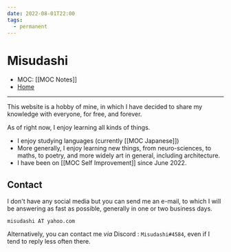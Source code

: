 ```yaml
---
date: 2022-08-01T22:00
tags:
  - permanent
---
```

# Misudashi
- MOC: [[MOC Notes]]
- [Home](https://misudashi.ga/)
---------- 
This website is a hobby of mine, in which I have decided to share my knowledge with everyone, for free, and forever.

As of right now, I enjoy learning all kinds of things. 
- I enjoy studying languages (currently [[MOC Japanese]])
- More generally, I enjoy learning new things, from neuro-sciences, to maths, to poetry, and more widely art in general, including architecture.
- I have been on [[MOC Self Improvement]] since June 2022. 

##  Contact
I don't have any social media but you can send me an e-mail, to which I will be answering as fast as possible, generally in one or two business days.

`misudashi AT yahoo.com`

Alternatively, you can contact me *via* Discord : `Misudashi#4584`, even if I tend to reply less often there.